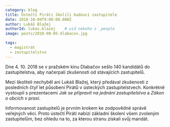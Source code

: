```yaml
---
category: blog
title: Ústečtí Piráti školili budoucí zastupitele
date: 2018-10-04T9:00:00.000Z
author: Lukáš Blažej
authorId: lukas.blazej    # uid nekoho z _people
image: posts/2018-08-05-dlabacov.jpg

tags:
  - magistrát
  - zastupitelstvo
---
```


Dne 4. 10. 2018 se v pražském kinu Dlabačov sešlo 140 kandidátů do zastupitelstva, aby načerpali zkušenosti od stávajících zastupitelů.

Mezi školiteli nechyběl ani Lukáš Blažej, který předával zkušenosti z posledních čtyř let působení Pirátů v ústeckých zastupitelstvech. Konkrétně vystoupil s prezentacemi *Jak se připravit na jednání zastupitelstva* a *Zákon o obcích v praxi*.

Informovanost zastupitelů je prvním krokem ke zodpovědné správě veřejných věcí. Proto ústečtí Piráti nabízí základní školení všem zvoleným zastupitelům, bez ohledu na to, za kterou stranu získali svůj mandát.

